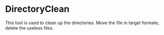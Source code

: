 # DirectoryCleanThis tool is used to clean up the directories.Move the file in target formate, delete the useless files.